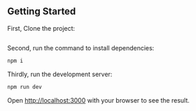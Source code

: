 
## Getting Started
First, Clone the project:

```bash
```
Second, run the command to install dependencies:

```bash
npm i
```
Thirdly, run the development server:

```bash
npm run dev
```

Open [http://localhost:3000](http://localhost:3000) with your browser to see the result.
